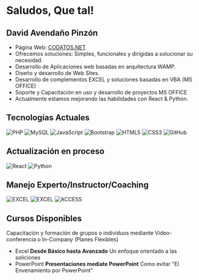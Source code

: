 # Saludos, Que tal! 
## David Avendaño Pinzón
 - Página Web: [CODATOS.NET](http://www.codatos.net/codatos/index.php)
 - Ofrecemos soluciones: Simples, funcionales y dirigidas a solucionar su necesidad.
 - Desarrollo de Aplicaciones web basadas en arquitectura WAMP.
 - Diseño y desarrollo de Web Sites.
 - Desarrollo de complementos EXCEL y soluciones basadas en VBA (MS OFFICE)
 - Soporte y Capacitación en uso y desarrollo de proyectos MS OFFICE
 - Actualmente estamos mejorando las habilidades con React & Python.
 
## Tecnologías Actuales
![PHP](https://img.shields.io/badge/PHP-777BB4?style=for-the-badge&logo=php&logoColor=white)
![MySQL](https://img.shields.io/badge/MySQL-00000F?style=for-the-badge&logo=mysql&logoColor=white)
![JavaScript](https://img.shields.io/badge/JavaScript-F7DF1E?style=for-the-badge&logo=javascript&logoColor=black)
![Bootstrap](https://img.shields.io/badge/Bootstrap-563D7C?style=for-the-badge&logo=bootstrap&logoColor=white)
![HTML5](https://img.shields.io/badge/HTML5-E34F26?style=for-the-badge&logo=html5&logoColor=white)
![CSS3](https://img.shields.io/badge/CSS3-1572B6?style=for-the-badge&logo=css3&logoColor=white)
![GitHub](https://img.shields.io/badge/GitHub-100000?style=for-the-badge&logo=github&logoColor=white)

## Actualización en proceso
![React](https://img.shields.io/badge/React-20232A?style=for-the-badge&logo=react&logoColor=61DAFB)
![Python](https://img.shields.io/badge/Python-14354C?style=for-the-badge&logo=python&logoColor=white)

## Manejo Experto/Instructor/Coaching
![EXCEL](https://img.shields.io/badge/Microsoft_Excel-217346?style=for-the-badge&logo=microsoft-excel&logoColor=white)
![EXCEL](https://img.shields.io/badge/Microsoft_Office-D83B01?style=for-the-badge&logo=microsoft-office&logoColor=white)
![ACCESS](https://img.shields.io/badge/Microsoft_Access-A4373A?style=for-the-badge&logo=microsoft-access&logoColor=white)

## Cursos Disponibles
Capacitación y formación de grupos o individuos mediante Video-conferencia o In-Company (Planes Flexibles)
- Excel **Desde Básico hasta Avanzado** Un enfoque orientado a las soliciones
- PowerPoint **Presentaciones mediate PowerPoint** Como evitar "El Envenamiento por PowerPoint"
